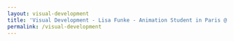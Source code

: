 ```yaml
---
layout: visual-development
title: 'Visual Development - Lisa Funke - Animation Student in Paris @ Gobelins'
permalink: /visual-development
---
```

